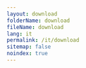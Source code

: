 ```yaml
---
layout: download
folderName: download
fileName: download
lang: it
permalink: /it/download
sitemap: false
noindex: true
---
```

    